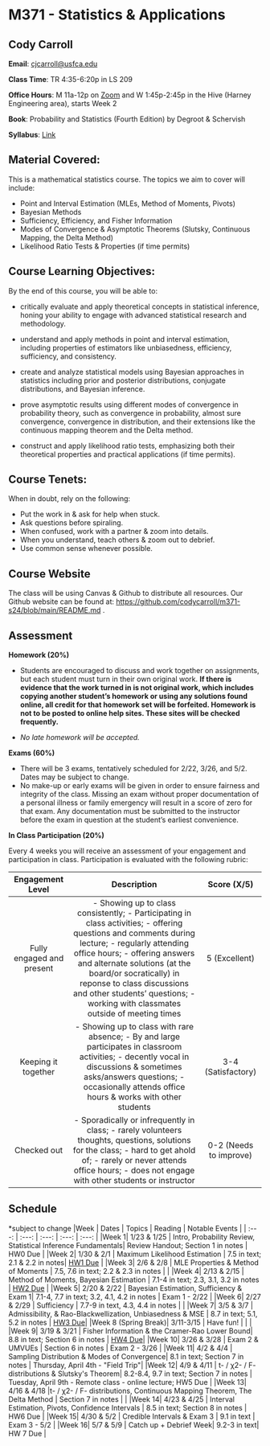 # M371 - Statistics & Applications


## Cody Carroll

**Email**: cjcarroll@usfca.edu

**Class Time**: TR 4:35-6:20p in LS 209

**Office Hours**:  M 11a-12p on [Zoom](https://usfca.zoom.us/my/cody.carroll) and W 1:45p-2:45p in the Hive (Harney Engineering area), starts Week 2

**Book**: Probability and Statistics (Fourth Edition) by Degroot & Schervish

**Syllabus**: [Link](https://github.com/codycarroll/m371-s24/blob/main/syllabus/M371-S24-Syllabus.pdf)

## Material Covered: 

This is a mathematical statistics course. The topics we aim to cover will include:
- Point and Interval Estimation (MLEs, Method of Moments, Pivots)
- Bayesian Methods
- Sufficiency, Efficiency, and Fisher Information
- Modes of Convergence & Asymptotic Theorems (Slutsky, Continuous Mapping, the Delta Method)
- Likelihood Ratio Tests & Properties (if time permits)

## Course Learning Objectives:

By the end of this course, you will be able to:

- critically evaluate and apply theoretical concepts in statistical inference, honing your ability to engage with advanced statistical research and methodology.

- understand and apply methods in point and interval estimation, including properties of estimators like unbiasedness, efficiency, sufficiency, and consistency.

- create and analyze statistical models using Bayesian approaches in statistics including prior and posterior distributions, conjugate distributions, and Bayesian inference.

- prove asymptotic results using different modes of convergence in probability theory, such as convergence in probability, almost sure convergence, convergence in distribution, and their extensions like the continuous mapping theorem and the Delta method.

- construct and apply likelihood ratio tests, emphasizing both their theoretical properties and practical applications (if time permits).

## Course Tenets:

When in doubt, rely on the following:
- Put the work in & ask for help when stuck.
- Ask questions before spiraling.
- When confused, work with a partner & zoom into details.
- When you understand, teach others & zoom out to debrief.
- Use common sense whenever possible.

## Course Website
The class will be using Canvas & Github to distribute all resources.
Our Github website can be found at: https://github.com/codycarroll/m371-s24/blob/main/README.md .

## Assessment

**Homework (20%)**
- Students are encouraged to discuss and work together on assignments, but each student must turn in their own original work. **If there is evidence that the work turned in is not original work, which includes copying another student’s homework or using any solutions found online, all credit for that homework set will be forfeited. Homework is not to be posted to online help sites. These sites will be checked frequently.**
  
- _No late homework will be accepted._

**Exams (60%)**
- There will be 3 exams, tentatively scheduled for 2/22, 3/26, and 5/2. Dates may be subject to change. 
- No make-up or early exams will be given in order to ensure fairness and integrity of the class. Missing an exam without proper documentation of a personal illness or family emergency will result in a score of zero for that exam. Any documentation must be submitted to the instructor before the exam in question at the student’s earliest convenience.

**In Class Participation (20%)**

Every 4 weeks you will receive an assessment of your engagement and participation in class. Participation is evaluated with the following rubric:


|Engagement Level | Description | Score (X/5) |
| :---:  | :---:  | :---: |
|Fully engaged and present| - Showing up to class consistently; - Participating in class activities; - offering questions and comments during lecture; - regularly attending office hours; - offering answers and alternate solutions (at the board/or socratically) in reponse to class discussions and other students’ questions; - working with classmates outside of meeting times| 5 (Excellent)|
|Keeping it together| - Showing up to class with rare absence; - By and large participates in classroom activities; - decently vocal in discussions & sometimes asks/answers questions; - occasionally attends office hours & works with other students| 3-4 (Satisfactory)|
|Checked out | - Sporadically or infrequently in class; - rarely volunteers thoughts, questions, solutions for the class; - hard to get ahold of; - rarely or never attends office hours; - does not engage with other students or instructor| 0-2 (Needs to improve)|

## Schedule
*subject to change
|Week | Dates | Topics | Reading | Notable Events |
| :---:  | :---:  | :---:  | :---:  | :---: |
|Week 1| 1/23 & 1/25 | Intro, Probability Review, Statistical Inference Fundamentals| Review Handout; Section 1 in notes | HW0 Due  |
|Week 2| 1/30 & 2/1  | Maximum Likelihood Estimation | 7.5 in text; 2.1 & 2.2 in notes| [HW1 Due](https://github.com/codycarroll/m371-s24/blob/main/hw/HW1.pdf) |
|Week 3| 2/6 & 2/8  | MLE Properties & Method of Moments | 7.5, 7.6 in text; 2.2 & 2.3 in notes |  |
|Week 4| 2/13 & 2/15 | Method of Moments, Bayesian Estimation | 7.1-4 in text;  2.3, 3.1, 3.2 in notes | [HW2 Due](https://github.com/codycarroll/m371-s24/blob/main/hw/HW2.pdf) |
|Week 5| 2/20 & 2/22 | Bayesian Estimation, Sufficiency & Exam 1| 7.1-4, 7.7 in text; 3.2, 4.1, 4.2 in notes | Exam 1 - 2/22 |
|Week 6| 2/27 & 2/29 | Sufficiency | 7.7-9 in text, 4.3, 4.4 in notes |  |
|Week 7| 3/5 & 3/7 |   Admissibility, & Rao-Blackwellization, Unbiasedness & MSE | 8.7 in text; 5.1, 5.2 in notes | [HW3 Due](https://github.com/codycarroll/m371-s24/blob/main/hw/HW3.pdf)|
|Week 8 (Spring Break)| 3/11-3/15 | Have fun! | |  |
|Week 9| 3/19 & 3/21 | Fisher Information & the Cramer-Rao Lower Bound| 8.8 in text; Section 6 in notes | [HW4 Due](https://github.com/codycarroll/m371-s24/blob/main/hw/HW4.pdf)|
|Week 10| 3/26 & 3/28 | Exam 2 & UMVUEs | Section 6 in notes | Exam 2 - 3/26 |
|Week 11| 4/2 & 4/4 | Sampling Distribution & Modes of Convergence| 8.1 in text; Section 7 in notes | Thursday, April 4th -  "Field Trip"|
|Week 12| 4/9 & 4/11 | t- / &chi;2- / F- distributions & Slutsky's Theorem| 8.2-8.4, 9.7 in text; Section 7 in notes | Tuesday, April 9th - Remote class - online lecture; HW5 Due  |
|Week 13| 4/16 & 4/18 |t- / &chi;2- / F- distributions, Continuous Mapping Theorem, The Delta Method | Section 7 in notes |  |
|Week 14| 4/23 & 4/25 | Interval Estimation, Pivots, Confidence Intervals | 8.5 in text; Section 8 in notes | HW6 Due |
|Week 15| 4/30 & 5/2 |   Credible Intervals & Exam 3 | 9.1 in text | Exam 3 - 5/2 |
|Week 16| 5/7 & 5/9 | Catch up + Debrief Week| 9.2-3 in text| HW 7 Due |
